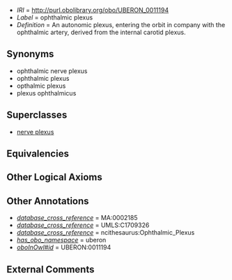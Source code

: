  * *IRI* = http://purl.obolibrary.org/obo/UBERON_0011194
 * *Label* = ophthalmic plexus
 * *Definition* = An autonomic plexus, entering the orbit in company with the ophthalmic artery, derived from the internal carotid plexus.

## Synonyms

 * ophthalmic nerve plexus
 * ophthalmic plexus
 * opthalmic plexus
 * plexus ophthalmicus

## Superclasses

 * [nerve plexus](../../UBERON/10/UBERON_0001810.md)

## Equivalencies


## Other Logical Axioms


## Other Annotations

 * *[database_cross_reference](../../ef/oboInOwl#hasDbXref.md)* = MA:0002185
 * *[database_cross_reference](../../ef/oboInOwl#hasDbXref.md)* = UMLS:C1709326
 * *[database_cross_reference](../../ef/oboInOwl#hasDbXref.md)* = ncithesaurus:Ophthalmic_Plexus
 * *[has_obo_namespace](../../ce/oboInOwl#hasOBONamespace.md)* = uberon
 * *[oboInOwl#id](../../id/oboInOwl#id.md)* = UBERON:0011194

## External Comments

